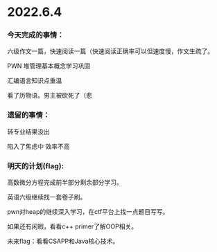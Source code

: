 # 2022.6.4

### 今天完成的事情：

六级作文一篇，快速阅读一篇（快速阅读正确率可以但速度慢，作文生疏了。

PWN 堆管理基本概念学习巩固

汇编语言知识点重温

看了历物语。男主被砍死了（悲

### 遗留的事情：

转专业结果没出 

陷入了焦虑中 效率不高

### 明天的计划(flag):

高数微分方程完成前半部分剩余部分学习。

英语六级继续找一套卷子刷。

pwn对heap的继续深入学习，在ctf平台上找一点题目写写。

如果还有闲暇，看看c++ primer了解OOP相关。

未来flag：看看CSAPP和Java核心技术。

